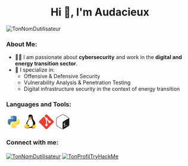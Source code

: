 <h1 align="center">Hi 👋, I'm Audacieux</h1>
<p align="left"> <img src="https://komarev.com/ghpvc/?username=TonNomDutilisateur&label=Profile%20views&color=0e75b6&style=flat" alt="TonNomDutilisateur" /> </p>


<h3 align="left">About Me:</h3>

- 👨‍💻 I am passionate about **cybersecurity** and work in the **digital and energy transition sector**.
- 🔐 I specialize in:
  - Offensive & Defensive Security
  - Vulnerability Analysis & Penetration Testing
  - Digital infrastructure security in the context of energy transition

<h3 align="left">Languages and Tools:</h3>
<p align="left">
<img src="https://raw.githubusercontent.com/teamedwardforever/Readme-Generator/71f25dd8b98329b168142a6b782a107b75eab178/svg/Skills/Languages/python-original.svg" alt="Python" width="40" height="40"/>
<img src="https://raw.githubusercontent.com/teamedwardforever/Readme-Generator/71f25dd8b98329b168142a6b782a107b75eab178/svg/Skills/Other/linux-original.svg" alt="Linux" width="40" height="40"/>
<img src="https://raw.githubusercontent.com/teamedwardforever/Readme-Generator/71f25dd8b98329b168142a6b782a107b75eab178/svg/Skills/Other/git-scm-icon.svg" alt="Git" width="40" height="40"/>
<img src="https://raw.githubusercontent.com/teamedwardforever/Readme-Generator/71f25dd8b98329b168142a6b782a107b75eab178/svg/Skills/Devops/gnu_bash-icon.svg" alt="Gnu Bash" width="40" height="40"/>
</p>



<h3 align="left">Connect with me:</h3>
<p align="left">
<a href="https://github.com/Audacieux138" target="blank"><img align="center" src="https://img.shields.io/badge/GitHub-100000?style=for-the-badge&logo=github&logoColor=white" alt="TonNomDutilisateur"/></a>
<a href="https://tryhackme.com/p/winpeas" target="blank"><img align="center" src="https://img.shields.io/badge/TryHackMe-Red?style=for-the-badge&logo=tryhackme&logoColor=white" alt="TonProfilTryHackMe"/></a>
</p>


